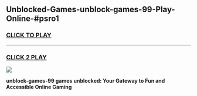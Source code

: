 
## Unblocked-Games-unblock-games-99-Play-Online-#psro1
<h3>
<a href="https://premium.freeplayer.one?title=unblock-games-99&ref=27F">CLICK TO PLAY</a></h3>
<hr>

<h3>
<a href="https://premium.freeplayer.one?title=unblock-games-99&ref=27F">CLICK 2 PLAY</a>
  
</h3>

<a href="https://premium.freeplayer.one?title=unblock-games-99&ref=27F"><img src="https://clearcache.store/games.png"></a>


**unblock-games-99 games unblocked: Your Gateway to Fun and Accessible Online Gaming**
